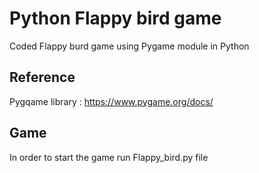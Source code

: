 # Python Flappy bird game

Coded   Flappy burd game using Pygame module in Python
  
## Reference

Pygqame library :   https://www.pygame.org/docs/

##  Game
In order to start the game run Flappy_bird.py file 

